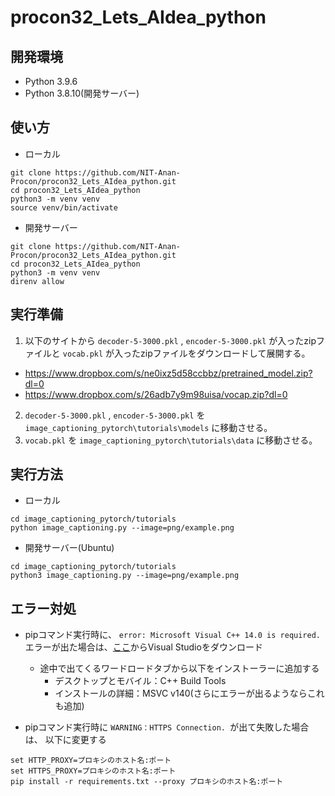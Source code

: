 # procon32_Lets_AIdea_python

## 開発環境
- Python 3.9.6
- Python 3.8.10(開発サーバー)
## 使い方

- ローカル

```
git clone https://github.com/NIT-Anan-Procon/procon32_Lets_AIdea_python.git
cd procon32_Lets_AIdea_python
python3 -m venv venv
source venv/bin/activate
```

- 開発サーバー

```
git clone https://github.com/NIT-Anan-Procon/procon32_Lets_AIdea_python.git
cd procon32_Lets_AIdea_python
python3 -m venv venv
direnv allow
```

## 実行準備
1. 以下のサイトから `decoder-5-3000.pkl` , `encoder-5-3000.pkl` が入ったzipファイルと `vocab.pkl` が入ったzipファイルをダウンロードして展開する。
  - https://www.dropbox.com/s/ne0ixz5d58ccbbz/pretrained_model.zip?dl=0
  - https://www.dropbox.com/s/26adb7y9m98uisa/vocap.zip?dl=0
2. `decoder-5-3000.pkl` , `encoder-5-3000.pkl` を `image_captioning_pytorch\tutorials\models` に移動させる。
3. `vocab.pkl` を `image_captioning_pytorch\tutorials\data` に移動させる。

## 実行方法

- ローカル

```
cd image_captioning_pytorch/tutorials
python image_captioning.py --image=png/example.png 
```

- 開発サーバー(Ubuntu)

```
cd image_captioning_pytorch/tutorials
python3 image_captioning.py --image=png/example.png 
```

## エラー対処  

- pipコマンド実行時に、 `error: Microsoft Visual C++ 14.0 is required.` エラーが出た場合は、[ここ](https://visualstudio.microsoft.com/ja/downloads/)からVisual Studioをダウンロード
  - 途中で出てくるワードロードタブから以下をインストーラーに追加する  
    - デスクトップとモバイル：C++ Build Tools  
    - インストールの詳細：MSVC v140(さらにエラーが出るようならこれも追加)  

- pipコマンド実行時に `WARNING：HTTPS Connection. `が出て失敗した場合は、 以下に変更する 
```
set HTTP_PROXY=プロキシのホスト名:ポート
set HTTPS_PROXY=プロキシのホスト名:ポート
pip install -r requirements.txt --proxy プロキシのホスト名:ポート
```

